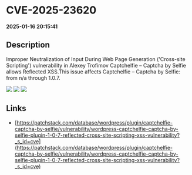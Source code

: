 # CVE-2025-23620

**2025-01-16 20:15:41**

## Description
Improper Neutralization of Input During Web Page Generation ('Cross-site Scripting') vulnerability in Alexey Trofimov Captchelfie – Captcha by Selfie allows Reflected XSS.This issue affects Captchelfie – Captcha by Selfie: from n/a through 1.0.7.

![](https://img.shields.io/static/v1?label=Score&message=7.1&color=red)
![](https://img.shields.io/static/v1?label=Severity&message=HIGH&color=red)
![](https://img.shields.io/static/v1?label=CWE&message=XSS&color=green)

## Links
- [https://patchstack.com/database/wordpress/plugin/captchelfie-captcha-by-selfie/vulnerability/wordpress-captchelfie-captcha-by-selfie-plugin-1-0-7-reflected-cross-site-scripting-xss-vulnerability?_s_id=cve](https://patchstack.com/database/wordpress/plugin/captchelfie-captcha-by-selfie/vulnerability/wordpress-captchelfie-captcha-by-selfie-plugin-1-0-7-reflected-cross-site-scripting-xss-vulnerability?_s_id=cve)
